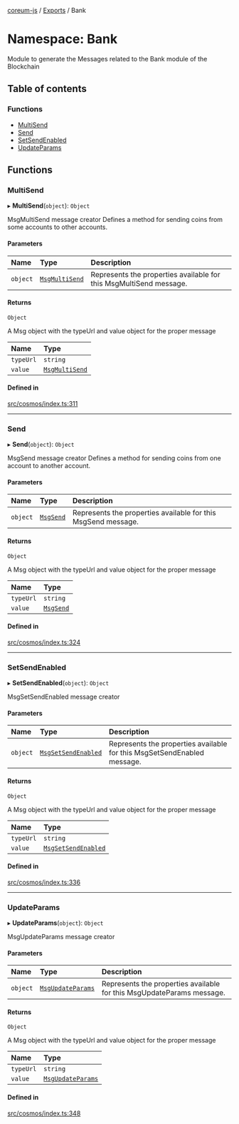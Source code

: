 [coreum-js](../README.md) / [Exports](../modules.md) / Bank

# Namespace: Bank

Module to generate the Messages related to the Bank module of the Blockchain

## Table of contents

### Functions

- [MultiSend](Bank.md#multisend)
- [Send](Bank.md#send)
- [SetSendEnabled](Bank.md#setsendenabled)
- [UpdateParams](Bank.md#updateparams)

## Functions

### MultiSend

▸ **MultiSend**(`object`): `Object`

MsgMultiSend message creator
Defines a method for sending coins from some accounts to other accounts.

#### Parameters

| Name | Type | Description |
| :------ | :------ | :------ |
| `object` | [`MsgMultiSend`](../interfaces/internal_.MsgMultiSend.md) | Represents the properties available for this MsgMultiSend message. |

#### Returns

`Object`

A Msg object with the typeUrl and value object for the proper message

| Name | Type |
| :------ | :------ |
| `typeUrl` | `string` |
| `value` | [`MsgMultiSend`](internal_.md#msgmultisend) |

#### Defined in

[src/cosmos/index.ts:311](https://github.com/PyramydLabs/coreum-js/blob/75debec/src/cosmos/index.ts#L311)

___

### Send

▸ **Send**(`object`): `Object`

MsgSend message creator
Defines a method for sending coins from one account to another account.

#### Parameters

| Name | Type | Description |
| :------ | :------ | :------ |
| `object` | [`MsgSend`](../interfaces/internal_.MsgSend-2.md) | Represents the properties available for this MsgSend message. |

#### Returns

`Object`

A Msg object with the typeUrl and value object for the proper message

| Name | Type |
| :------ | :------ |
| `typeUrl` | `string` |
| `value` | [`MsgSend`](internal_.md#msgsend-1) |

#### Defined in

[src/cosmos/index.ts:324](https://github.com/PyramydLabs/coreum-js/blob/75debec/src/cosmos/index.ts#L324)

___

### SetSendEnabled

▸ **SetSendEnabled**(`object`): `Object`

MsgSetSendEnabled message creator

#### Parameters

| Name | Type | Description |
| :------ | :------ | :------ |
| `object` | [`MsgSetSendEnabled`](../interfaces/internal_.MsgSetSendEnabled.md) | Represents the properties available for this MsgSetSendEnabled message. |

#### Returns

`Object`

A Msg object with the typeUrl and value object for the proper message

| Name | Type |
| :------ | :------ |
| `typeUrl` | `string` |
| `value` | [`MsgSetSendEnabled`](internal_.md#msgsetsendenabled) |

#### Defined in

[src/cosmos/index.ts:336](https://github.com/PyramydLabs/coreum-js/blob/75debec/src/cosmos/index.ts#L336)

___

### UpdateParams

▸ **UpdateParams**(`object`): `Object`

MsgUpdateParams message creator

#### Parameters

| Name | Type | Description |
| :------ | :------ | :------ |
| `object` | [`MsgUpdateParams`](../interfaces/internal_.MsgUpdateParams-2.md) | Represents the properties available for this MsgUpdateParams message. |

#### Returns

`Object`

A Msg object with the typeUrl and value object for the proper message

| Name | Type |
| :------ | :------ |
| `typeUrl` | `string` |
| `value` | [`MsgUpdateParams`](internal_.md#msgupdateparams-1) |

#### Defined in

[src/cosmos/index.ts:348](https://github.com/PyramydLabs/coreum-js/blob/75debec/src/cosmos/index.ts#L348)
